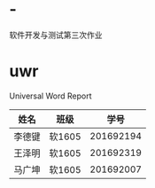 # -
软件开发与测试第三次作业
# uwr
Universal Word Report

| 姓名   | 班级   | 学号      |
| ------ | ------ | --------- |
| 李德键 | 软1605 | 201692194 |
| 王泽明 | 软1605 | 201692319 |
| 马广坤 | 软1605 | 201692007 |

